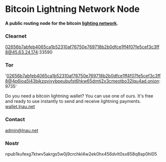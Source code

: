 # Bitcoin Lightning Network Node

#### A public routing node for the bitcoin [lighting network](https://lightning.network/ "The Lightning Network paper is licenced Creative Commons Attribution 4.0 International (CC BY 4.0).").

### Clearnet

02656b7abfeb4065ca1b52310af76750e769718b2b0dfce1ff4f07fe5cef3c3ff8@45.63.24.174:33590

### Tor

'02656b7abfeb4065ca1b52310af76750e769718b2b0dfce1ff4f07fe5cef3c3ff8@4p6ioa5l43bjkzqvivybpeubufst6hkw65dmtj2x3cmeotbo32lqu4ad.onion:9735'

Do you need a bitcoin lightning wallet? You can use one of ours. It's free and ready to use instantly to send and receive lightning payments. [wallet.lnau.net](https://wallet.lnau.net "Free Bitcoin Lightning Network Wallet")

### Contact

admin@lnau.net

### Nostr

npub1kufexg7ktwv5akrgs5w0j9crchkl4w2ek0hx456dvlt0sx858q8sp0hl05


